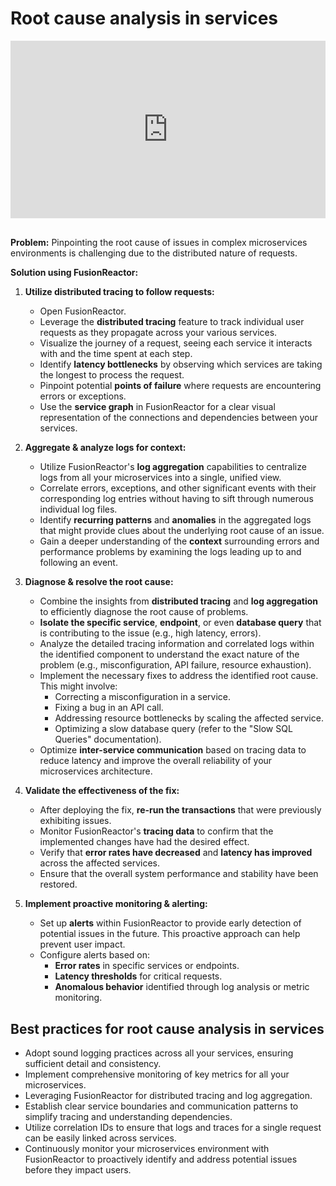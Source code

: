 

# Root cause analysis in services 

<div style="padding:56.25% 0 0 0;position:relative;"><iframe src="https://player.vimeo.com/video/1069931210?title=0&amp;byline=0&amp;portrait=0&amp;badge=0&amp;autopause=0&amp;player_id=0&amp;app_id=58479" frameborder="0" allow="autoplay; fullscreen; picture-in-picture; clipboard-write; encrypted-media" style="position:absolute;top:0;left:0;width:100%;height:100%;" title="RCA in Services"></iframe></div><script src="https://player.vimeo.com/api/player.js"></script>

<br>

**Problem:** Pinpointing the root cause of issues in complex microservices environments is challenging due to the distributed nature of requests.

**Solution using FusionReactor:**

1.  **Utilize distributed tracing to follow requests:**
    * Open FusionReactor.
    * Leverage the **distributed tracing** feature to track individual user requests as they propagate across your various services.
    * Visualize the journey of a request, seeing each service it interacts with and the time spent at each step.
    * Identify **latency bottlenecks** by observing which services are taking the longest to process the request.
    * Pinpoint potential **points of failure** where requests are encountering errors or exceptions.
    * Use the **service graph** in FusionReactor for a clear visual representation of the connections and dependencies between your services.

2.  **Aggregate & analyze logs for context:**
    * Utilize FusionReactor's **log aggregation** capabilities to centralize logs from all your microservices into a single, unified view.
    * Correlate errors, exceptions, and other significant events with their corresponding log entries without having to sift through numerous individual log files.
    * Identify **recurring patterns** and **anomalies** in the aggregated logs that might provide clues about the underlying root cause of an issue.
    * Gain a deeper understanding of the **context** surrounding errors and performance problems by examining the logs leading up to and following an event.

3.  **Diagnose & resolve the root cause:**
    * Combine the insights from **distributed tracing** and **log aggregation** to efficiently diagnose the root cause of problems.
    * **Isolate the specific service**, **endpoint**, or even **database query** that is contributing to the issue (e.g., high latency, errors).
    * Analyze the detailed tracing information and correlated logs within the identified component to understand the exact nature of the problem (e.g., misconfiguration, API failure, resource exhaustion).
    * Implement the necessary fixes to address the identified root cause. This might involve:
        * Correcting a misconfiguration in a service.
        * Fixing a bug in an API call.
        * Addressing resource bottlenecks by scaling the affected service.
        * Optimizing a slow database query (refer to the "Slow SQL Queries" documentation).
    * Optimize **inter-service communication** based on tracing data to reduce latency and improve the overall reliability of your microservices architecture.

4.  **Validate the effectiveness of the fix:**
    * After deploying the fix, **re-run the transactions** that were previously exhibiting issues.
    * Monitor FusionReactor's **tracing data** to confirm that the implemented changes have had the desired effect.
    * Verify that **error rates have decreased** and **latency has improved** across the affected services.
    * Ensure that the overall system performance and stability have been restored.

5.  **Implement proactive monitoring & alerting:**
    * Set up **alerts** within FusionReactor to provide early detection of potential issues in the future. This proactive approach can help prevent user impact.
    * Configure alerts based on:
        * **Error rates** in specific services or endpoints.
        * **Latency thresholds** for critical requests.
        * **Anomalous behavior** identified through log analysis or metric monitoring.

## Best practices for root cause analysis in services

* Adopt sound logging practices across all your services, ensuring sufficient detail and consistency.
* Implement comprehensive monitoring of key metrics for all your microservices.
* Leveraging FusionReactor for distributed tracing and log aggregation.
* Establish clear service boundaries and communication patterns to simplify tracing and understanding dependencies.
* Utilize correlation IDs to ensure that logs and traces for a single request can be easily linked across services.
* Continuously monitor your microservices environment with FusionReactor to proactively identify and address potential issues before they impact users.
